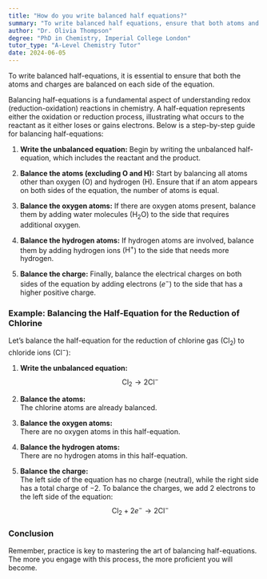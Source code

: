 ```yaml
---
title: "How do you write balanced half equations?"
summary: "To write balanced half equations, ensure that both atoms and charges are balanced on each side of the equation."
author: "Dr. Olivia Thompson"
degree: "PhD in Chemistry, Imperial College London"
tutor_type: "A-Level Chemistry Tutor"
date: 2024-06-05
---
```


To write balanced half-equations, it is essential to ensure that both the atoms and charges are balanced on each side of the equation.

Balancing half-equations is a fundamental aspect of understanding redox (reduction-oxidation) reactions in chemistry. A half-equation represents either the oxidation or reduction process, illustrating what occurs to the reactant as it either loses or gains electrons. Below is a step-by-step guide for balancing half-equations:

1. **Write the unbalanced equation:** Begin by writing the unbalanced half-equation, which includes the reactant and the product.

2. **Balance the atoms (excluding O and H):** Start by balancing all atoms other than oxygen (O) and hydrogen (H). Ensure that if an atom appears on both sides of the equation, the number of atoms is equal.

3. **Balance the oxygen atoms:** If there are oxygen atoms present, balance them by adding water molecules ($\text{H}_2\text{O}$) to the side that requires additional oxygen.

4. **Balance the hydrogen atoms:** If hydrogen atoms are involved, balance them by adding hydrogen ions ($\text{H}^+$) to the side that needs more hydrogen.

5. **Balance the charge:** Finally, balance the electrical charges on both sides of the equation by adding electrons ($e^-$) to the side that has a higher positive charge.

### Example: Balancing the Half-Equation for the Reduction of Chlorine

Let’s balance the half-equation for the reduction of chlorine gas ($\text{Cl}_2$) to chloride ions ($\text{Cl}^-$):

1. **Write the unbalanced equation:**  
   $$\text{Cl}_2 \rightarrow 2\text{Cl}^-$$

2. **Balance the atoms:**  
   The chlorine atoms are already balanced.

3. **Balance the oxygen atoms:**  
   There are no oxygen atoms in this half-equation.

4. **Balance the hydrogen atoms:**  
   There are no hydrogen atoms in this half-equation.

5. **Balance the charge:**  
   The left side of the equation has no charge (neutral), while the right side has a total charge of $-2$. To balance the charges, we add $2$ electrons to the left side of the equation:  
   $$\text{Cl}_2 + 2e^- \rightarrow 2\text{Cl}^-$$

### Conclusion

Remember, practice is key to mastering the art of balancing half-equations. The more you engage with this process, the more proficient you will become.
    